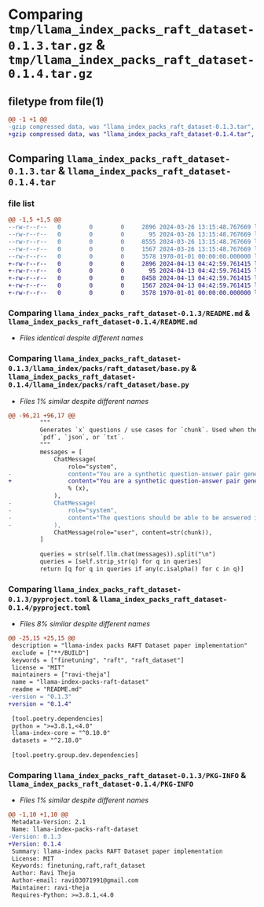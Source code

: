 # Comparing `tmp/llama_index_packs_raft_dataset-0.1.3.tar.gz` & `tmp/llama_index_packs_raft_dataset-0.1.4.tar.gz`

## filetype from file(1)

```diff
@@ -1 +1 @@
-gzip compressed data, was "llama_index_packs_raft_dataset-0.1.3.tar", max compression
+gzip compressed data, was "llama_index_packs_raft_dataset-0.1.4.tar", max compression
```

## Comparing `llama_index_packs_raft_dataset-0.1.3.tar` & `llama_index_packs_raft_dataset-0.1.4.tar`

### file list

```diff
@@ -1,5 +1,5 @@
--rw-r--r--   0        0        0     2896 2024-03-26 13:15:48.767669 llama_index_packs_raft_dataset-0.1.3/README.md
--rw-r--r--   0        0        0       95 2024-03-26 13:15:48.767669 llama_index_packs_raft_dataset-0.1.3/llama_index/packs/raft_dataset/__init__.py
--rw-r--r--   0        0        0     8555 2024-03-26 13:15:48.767669 llama_index_packs_raft_dataset-0.1.3/llama_index/packs/raft_dataset/base.py
--rw-r--r--   0        0        0     1567 2024-03-26 13:15:48.767669 llama_index_packs_raft_dataset-0.1.3/pyproject.toml
--rw-r--r--   0        0        0     3578 1970-01-01 00:00:00.000000 llama_index_packs_raft_dataset-0.1.3/PKG-INFO
+-rw-r--r--   0        0        0     2896 2024-04-13 04:42:59.761415 llama_index_packs_raft_dataset-0.1.4/README.md
+-rw-r--r--   0        0        0       95 2024-04-13 04:42:59.761415 llama_index_packs_raft_dataset-0.1.4/llama_index/packs/raft_dataset/__init__.py
+-rw-r--r--   0        0        0     8458 2024-04-13 04:42:59.761415 llama_index_packs_raft_dataset-0.1.4/llama_index/packs/raft_dataset/base.py
+-rw-r--r--   0        0        0     1567 2024-04-13 04:42:59.761415 llama_index_packs_raft_dataset-0.1.4/pyproject.toml
+-rw-r--r--   0        0        0     3578 1970-01-01 00:00:00.000000 llama_index_packs_raft_dataset-0.1.4/PKG-INFO
```

### Comparing `llama_index_packs_raft_dataset-0.1.3/README.md` & `llama_index_packs_raft_dataset-0.1.4/README.md`

 * *Files identical despite different names*

### Comparing `llama_index_packs_raft_dataset-0.1.3/llama_index/packs/raft_dataset/base.py` & `llama_index_packs_raft_dataset-0.1.4/llama_index/packs/raft_dataset/base.py`

 * *Files 1% similar despite different names*

```diff
@@ -96,21 +96,17 @@
         """
         Generates `x` questions / use cases for `chunk`. Used when the input document is of general types
         `pdf`, `json`, or `txt`.
         """
         messages = [
             ChatMessage(
                 role="system",
-                content="You are a synthetic question-answer pair generator. Given a chunk of context about some topic(s), generate %s example questions a user could ask and would be answered using information from the chunk. For example, if the given context was a Wikipedia paragraph about the United States, an example question could be 'How many states are in the United States?'"
+                content="You are a synthetic question-answer pair generator. Given a chunk of context about some topic(s), generate %s example questions a user could ask and would be answered using information from the chunk. For example, if the given context was a Wikipedia paragraph about the United States, an example question could be 'How many states are in the United States?'. The questions should be able to be answered in a few words or less."
                 % (x),
             ),
-            ChatMessage(
-                role="system",
-                content="The questions should be able to be answered in a few words or less.",
-            ),
             ChatMessage(role="user", content=str(chunk)),
         ]
 
         queries = str(self.llm.chat(messages)).split("\n")
         queries = [self.strip_str(q) for q in queries]
         return [q for q in queries if any(c.isalpha() for c in q)]
```

### Comparing `llama_index_packs_raft_dataset-0.1.3/pyproject.toml` & `llama_index_packs_raft_dataset-0.1.4/pyproject.toml`

 * *Files 8% similar despite different names*

```diff
@@ -25,15 +25,15 @@
 description = "llama-index packs RAFT Dataset paper implementation"
 exclude = ["**/BUILD"]
 keywords = ["finetuning", "raft", "raft_dataset"]
 license = "MIT"
 maintainers = ["ravi-theja"]
 name = "llama-index-packs-raft-dataset"
 readme = "README.md"
-version = "0.1.3"
+version = "0.1.4"
 
 [tool.poetry.dependencies]
 python = ">=3.8.1,<4.0"
 llama-index-core = "^0.10.0"
 datasets = "^2.18.0"
 
 [tool.poetry.group.dev.dependencies]
```

### Comparing `llama_index_packs_raft_dataset-0.1.3/PKG-INFO` & `llama_index_packs_raft_dataset-0.1.4/PKG-INFO`

 * *Files 1% similar despite different names*

```diff
@@ -1,10 +1,10 @@
 Metadata-Version: 2.1
 Name: llama-index-packs-raft-dataset
-Version: 0.1.3
+Version: 0.1.4
 Summary: llama-index packs RAFT Dataset paper implementation
 License: MIT
 Keywords: finetuning,raft,raft_dataset
 Author: Ravi Theja
 Author-email: ravi03071991@gmail.com
 Maintainer: ravi-theja
 Requires-Python: >=3.8.1,<4.0
```

